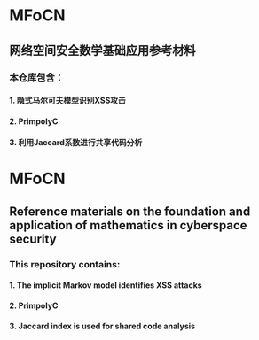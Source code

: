 # MFoCN
## 网络空间安全数学基础应用参考材料
### 本仓库包含：
#### 1. 隐式马尔可夫模型识别XSS攻击
#### 2. PrimpolyC
#### 3. 利用Jaccard系数进行共享代码分析



# MFoCN
## Reference materials on the foundation and application of mathematics in cyberspace security
### This repository contains:
#### 1. The implicit Markov model identifies XSS attacks
#### 2. PrimpolyC
#### 3. Jaccard index is used for shared code analysis
